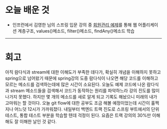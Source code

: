 # 오늘 배운 것


- 인프런에서 김영한 님의 스프링 입문 강의 중 [회원관리 예제](https://github.com/suran-kim/cnu_backend_TIL/blob/main/Study/Spring/%5B%EA%B9%80%EC%98%81%ED%95%9C%20spring%20%EC%9E%85%EB%AC%B8%5D%20%ED%9A%8C%EC%9B%90%EA%B4%80%EB%A6%AC%20%EC%98%88%EC%A0%9C.md)를 통해 웹 어플리케이션 계층구조,  values()메소드, filter()메소드, findAny()메소드 학습

---

# 회고
아직 람다식과 stream에 대한 이해도가 부족한 데다가, 확실히 개념을 이해하지 못하고 spring으로 넘어왔기 때문에
spring강의 도중 람다식이 나오면 해당 코드를 이해하고 모르는 메소드를 검색하는데에 많은 시간이 소요된다.
오늘도 예제 코드에 나온 람다식과 stream 메소드들을 검색해서 코드가 동작하는 원리를 파악하느라 강의 진도를 많이 나가지 못했다.
하지만 몇 개의 메소드를 새로 알게 되고 기록도 해놨으니 미래의 내가 고마워는 할 것이다. 
오늘 git flow에 대한 공부도 조금 해볼 예정이었는데 시간이 훌쩍 지나 어느덧 12시가 가까워졌다.
내일부터 백엔드 트랙 진도로 스프링 부트에서의 단위 테스트, 통합 테스트 부분을 학습할 텐데 걱정이 된다. 
요즘은 트랙 강의의 30%만 이해해도 잘 이해한 날인 것 같다.
